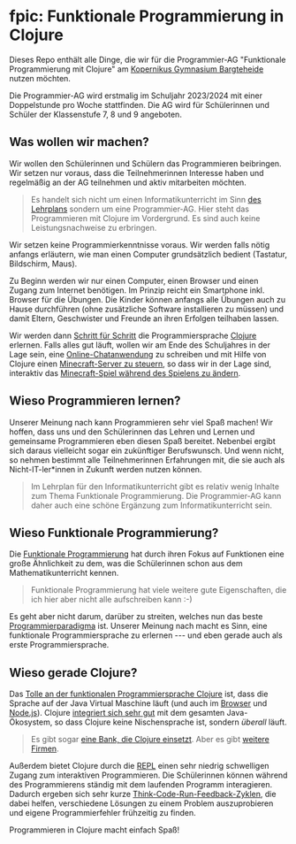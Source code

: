# fpic: Funktionale Programmierung in Clojure

Dieses Repo enthält alle Dinge, die wir für die Programmier-AG "Funktionale
Programmierung mit Clojure" am [Kopernikus Gymnasium
Bargteheide](https://kopernikus.de/) nutzen möchten.

Die Programmier-AG wird erstmalig im Schuljahr 2023/2024 mit einer Doppelstunde
pro Woche stattfinden. Die AG wird für Schülerinnen und Schüler der Klassenstufe
7, 8 und 9 angeboten.

## Was wollen wir machen?

Wir wollen den Schülerinnen und Schülern das Programmieren beibringen. Wir
setzen nur voraus, dass die Teilnehmerinnen Interesse haben und regelmäßig an
der AG teilnehmen und aktiv mitarbeiten möchten.

> Es handelt sich nicht um einen Informatikunterricht im Sinn [des
> Lehrplans](https://fachportal.lernnetz.de/sh/faecher/informatik/fachanforderungen.html)
> sondern um eine Programmier-AG. Hier steht das Programmieren mit Clojure im
> Vordergrund. Es sind auch keine Leistungsnachweise zu erbringen.

Wir setzen keine Programmierkenntnisse voraus. Wir werden falls nötig anfangs
erläutern, wie man einen Computer grundsätzlich bedient (Tastatur, Bildschirm,
Maus).

Zu Beginn werden wir nur einen Computer, einen Browser und einen Zugang zum
Internet benötigen. Im Prinzip reicht ein Smartphone inkl. Browser für die
Übungen. Die Kinder können anfangs alle Übungen auch zu Hause durchführen (ohne
zusätzliche Software installieren zu müssen) und damit Eltern, Geschwister und
Freunde an ihren Erfolgen teilhaben lassen. 

Wir werden dann [Schritt für Schritt](inhalte.md) die Programmiersprache
[Clojure](https://de.wikipedia.org/wiki/Clojure) erlernen. Falls alles gut
läuft, wollen wir am Ende des Schuljahres in der Lage sein, eine
[Online-Chatanwendung](mqtt-example/) zu schreiben und mit Hilfe von Clojure
einen [Minecraft-Server zu
steuern](https://github.com/henrik42/witchcraft-workshop), so dass wir in der
Lage sind, interaktiv das [Minecraft-Spiel während des Spielens zu
ändern](https://www.youtube.com/watch?v=qgQwhc_DDSY).

## Wieso Programmieren lernen?

Unserer Meinung nach kann Programmieren sehr viel Spaß machen! Wir hoffen, dass
uns und den Schülerinnen das Lehren und Lernen und gemeinsame Programmieren eben
diesen Spaß bereitet. Nebenbei ergibt sich daraus vielleicht sogar ein
zukünftiger Berufswunsch. Und wenn nicht, so nehmen bestimmt alle
Teilnehmerinnen Erfahrungen mit, die sie auch als Nicht-IT-ler*innen in Zukunft
werden nutzen können.

> Im Lehrplan für den Informatikunterricht gibt es relativ wenig Inhalte zum
> Thema Funktionale Programmierung. Die Programmier-AG kann daher auch eine
> schöne Ergänzung zum Informatikunterricht sein.

## Wieso Funktionale Programmierung?

Die [Funktionale
Programmierung](https://de.wikipedia.org/wiki/Funktionale_Programmierung) hat
durch ihren Fokus auf Funktionen eine große Ähnlichkeit zu dem, was die
Schülerinnen schon aus dem Mathematikunterricht kennen.

> Funktionale Programmierung hat viele weitere gute Eigenschaften, die ich hier
> aber nicht alle aufschreiben kann :-)

Es geht aber nicht darum, darüber zu streiten, welches nun das beste
[Programmierparadigma](https://de.wikipedia.org/wiki/Programmierparadigma) ist.
Unserer Meinung nach macht es Sinn, eine funktionale Programmiersprache zu
erlernen --- und eben gerade auch als erste Programmiersprache.

## Wieso gerade Clojure?

Das [Tolle an der funktionalen Programmiersprache
Clojure](https://itrevolution.com/articles/love-letter-to-clojure-part-1/) ist,
dass die Sprache auf der Java Virtual Maschine läuft (und auch im
[Browser](https://clojurescript.org/index) und
[Node.js](https://practical.li/clojurescript/quickstart/nodejs/)). Clojure
[integriert sich sehr gut](https://clojure.org/reference/java_interop) mit dem
gesamten Java-Ökosystem, so dass Clojure keine Nischensprache ist, sondern
*überall* läuft.

> Es gibt sogar [eine Bank, die Clojure
> einsetzt](https://www.finextra.com/newsarticle/36297/nubank-buys-firm-behind-clojure-programming-language).
> Aber es gibt [weitere Firmen](https://clojure.org/community/companies).

Außerdem bietet Clojure durch die
[REPL](https://clojure.org/guides/repl/basic_usage) einen sehr niedrig
schwelligen Zugang zum interaktiven Programmieren. Die Schülerinnen können
während des Programmierens ständig mit dem laufenden Programm interagieren.
Dadurch ergeben sich sehr kurze
[Think-Code-Run-Feedback-Zyklen](https://practical.li/clojure/introduction/repl-workflow/),
die dabei helfen, verschiedene Lösungen zu einem Problem auszuprobieren und
eigene Programmierfehler frühzeitig zu finden.

Programmieren in Clojure macht einfach Spaß!
